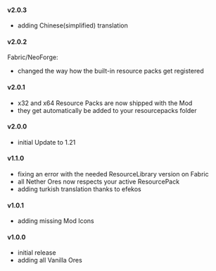 #### v2.0.3
- adding Chinese(simplified) translation

#### v2.0.2
Fabric/NeoForge:
- changed the way how the built-in resource packs get registered 

#### v2.0.1
- x32 and x64 Resource Packs are now shipped with the Mod
- they get automatically be added to your resourcepacks folder

#### v2.0.0
- initial Update to 1.21

#### v1.1.0
- fixing an error with the needed ResourceLibrary version on Fabric
- all Nether Ores now respects your active ResourcePack
- adding turkish translation thanks to efekos

#### v1.0.1
- adding missing Mod Icons

#### v1.0.0
- initial release
- adding all Vanilla Ores
